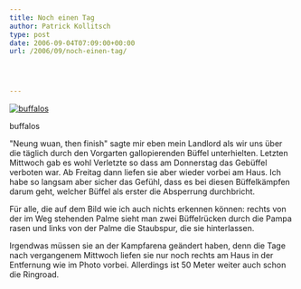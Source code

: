 ```yaml
---
title: Noch einen Tag
author: Patrick Kollitsch
type: post
date: 2006-09-04T07:09:00+00:00
url: /2006/09/noch-einen-tag/




---
```

<div class="flickr">
  <a href="http://www.flickr.com/photos/schreibblogade/233701657/" title="buffalos"><img src="//static.flickr.com/94/233701657_8176765af3.jpg" alt="buffalos" /></a></p> 
  
  <p>
    buffalos
  </p>
</div>

"Neung wuan, then finish" sagte mir eben mein Landlord als wir uns über die täglich durch den Vorgarten gallopierenden Büffel unterhielten. Letzten Mittwoch gab es wohl Verletzte so dass am Donnerstag das Gebüffel verboten war. Ab Freitag dann liefen sie aber wieder vorbei am Haus. Ich habe so langsam aber sicher das Gefühl, dass es bei diesen Büffelkämpfen darum geht, welcher Büffel als erster die Absperrung durchbricht.

Für alle, die auf dem Bild wie ich auch nichts erkennen können: rechts von der im Weg stehenden Palme sieht man zwei Büffelrücken durch die Pampa rasen und links von der Palme die Staubspur, die sie hinterlassen. 

Irgendwas müssen sie an der Kampfarena geändert haben, denn die Tage nach vergangenem Mittwoch liefen sie nur noch rechts am Haus in der Entfernung wie im Photo vorbei. Allerdings ist 50 Meter weiter auch schon die Ringroad.
